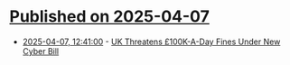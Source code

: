 # [Published on 2025-04-07](index.md)

* [2025-04-07, 12:41:00](https://soylentnews.org/article.pl?sid=25/04/06/136221&from=rss) - [UK Threatens £100K-A-Day Fines Under New Cyber Bill](https://soylentnews.org/article.pl?sid=25/04/06/136221&from=rss)
